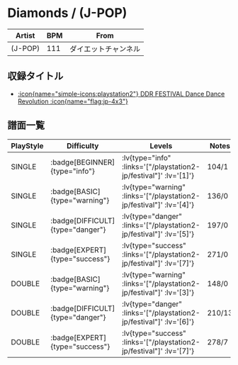 # Diamonds / (J-POP)

|Artist|BPM|From|
|------|---|----|
|(J-POP)|111|ダイエットチャンネル|

## 収録タイトル

- [ :icon{name="simple-icons:playstation2"} DDR FESTIVAL Dance Dance Revolution :icon{name="flag:jp-4x3"} ](/playstation2-jp/festival)

## 譜面一覧

|PlayStyle|Difficulty|Levels|Notes|Movie|
|---------|----------|------|-----|-----|
|SINGLE| :badge[BEGINNER]{type="info"} | :lv{type="info" :links='["/playstation2-jp/festival"]' :lv='[1]'} |104/1||
|SINGLE| :badge[BASIC]{type="warning"} | :lv{type="warning" :links='["/playstation2-jp/festival"]' :lv='[4]'} |136/0||
|SINGLE| :badge[DIFFICULT]{type="danger"} | :lv{type="danger" :links='["/playstation2-jp/festival"]' :lv='[5]'} |197/0||
|SINGLE| :badge[EXPERT]{type="success"} | :lv{type="success" :links='["/playstation2-jp/festival"]' :lv='[7]'} |271/0||
|DOUBLE| :badge[BASIC]{type="warning"} | :lv{type="warning" :links='["/playstation2-jp/festival"]' :lv='[3]'} |148/0||
|DOUBLE| :badge[DIFFICULT]{type="danger"} | :lv{type="danger" :links='["/playstation2-jp/festival"]' :lv='[6]'} |210/13||
|DOUBLE| :badge[EXPERT]{type="success"} | :lv{type="success" :links='["/playstation2-jp/festival"]' :lv='[7]'} |278/7||
